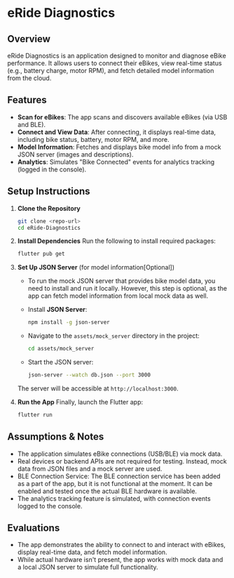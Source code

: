 
# eRide Diagnostics

## Overview
eRide Diagnostics is an application designed to monitor and diagnose eBike performance. It allows users to connect their eBikes, view real-time status (e.g., battery charge, motor RPM), and fetch detailed model information from the cloud.

## Features
- **Scan for eBikes**: The app scans and discovers available eBikes (via USB and BLE).
- **Connect and View Data**: After connecting, it displays real-time data, including bike status, battery, motor RPM, and more.
- **Model Information**: Fetches and displays bike model info from a mock JSON server (images and descriptions).
- **Analytics**: Simulates "Bike Connected" events for analytics tracking (logged in the console).
  
## Setup Instructions

1. **Clone the Repository**
   ```bash
   git clone <repo-url>
   cd eRide-Diagnostics
   ```

2. **Install Dependencies**
   Run the following to install required packages:
   ```bash
   flutter pub get
   ```

3. **Set Up JSON Server** (for model information[Optional])
   - To run the mock JSON server that provides bike model data, you need to install and run it locally. However, this step is optional, as the app can fetch model information from local mock data as well.
   
   - Install **JSON Server**:
     ```bash
     npm install -g json-server
     ```
   
   - Navigate to the `assets/mock_server` directory in the project:
     ```bash
     cd assets/mock_server
     ```
   
   - Start the JSON server:
     ```bash
     json-server --watch db.json --port 3000
     ```
   
   The server will be accessible at `http://localhost:3000`.

4. **Run the App**
   Finally, launch the Flutter app:
   ```bash
   flutter run
   ```

## Assumptions & Notes
- The application simulates eBike connections (USB/BLE) via mock data.
- Real devices or backend APIs are not required for testing. Instead, mock data from JSON files and a mock server are used.
- BLE Connection Service: The BLE connection service has been added as a part of the app, but it is not functional at the moment. It can be enabled and tested once the actual BLE hardware is available.
- The analytics tracking feature is simulated, with connection events logged to the console.

## Evaluations
- The app demonstrates the ability to connect to and interact with eBikes, display real-time data, and fetch model information.
- While actual hardware isn't present, the app works with mock data and a local JSON server to simulate full functionality.
